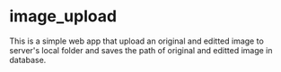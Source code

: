 # image_upload
This is a simple web app that upload an original and editted image to server's local folder
and saves the path of original and editted image in database.
